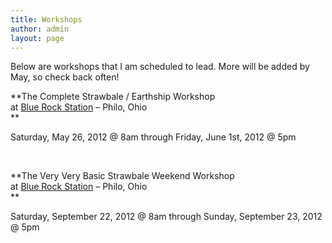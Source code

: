 ```yaml
---
title: Workshops
author: admin
layout: page
---
```

Below are workshops that I am scheduled to lead. More will be added by May, so check back often!

**The Complete Strawbale / Earthship Workshop  
at <a href="http://bluerockstation.com" onclick="javascript:_gaq.push(['_trackEvent','outbound-article','http://bluerockstation.com']);" target="_blank">Blue Rock Station</a> &#8211; Philo, Ohio  
**

Saturday, May 26, 2012 @ 8am through Friday, June 1st, 2012 @ 5pm

&nbsp;

**The Very Very Basic Strawbale Weekend Workshop  
at <a href="http://bluerockstation.com" onclick="javascript:_gaq.push(['_trackEvent','outbound-article','http://bluerockstation.com']);" target="_blank">Blue Rock Station</a> &#8211; Philo, Ohio  
**

Saturday, September 22, 2012 @ 8am through Sunday, September 23, 2012 @ 5pm

&nbsp;